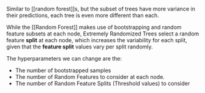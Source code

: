 Similar to [[random forest]]s, but the subset of trees have more variance in their predictions, each tree is even more different than each.

While the [[Random Forest]] makes use of bootstrapping and random feature subsets at each node, Extremely Randomized Trees select a random feature **split** at each node, which increases the variability for each split, given that the **feature split** values vary per split randomly.

The hyperparameters we can change are the:

- The number of bootstrapped samples
- The number of Random Features to consider at each node.
- The number of Random Feature Splits (Threshold values) to consider